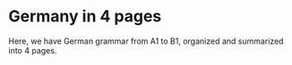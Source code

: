 # Germany in 4 pages
Here, we have German grammar from A1 to B1, organized and summarized into 4 pages.
